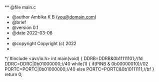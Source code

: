 \**
@file main.c
 * @author Ambika K B (you@domain.com)
 * @brief 
 * @version 0.1
 * @date 2022-03-08
 * 
 * @copyright Copyright (c) 2022
 * 
 */
 #include <avr/io.h>
int main(void)
{
 DDRB=DDRB&0b11111101;//fd
 DDRC=DDRC|0b01000000;//40
 while(1)
 {
if(PINB & 0b00000010)//02
 PORTC=PORTC|0b01000000;//40
  else
  PORTC=PORTC&0b10111111;//bf
 }
 return 0;
